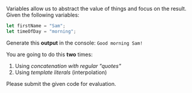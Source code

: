 Variables allow us to abstract the value of things and focus on the result. Given the following variables: 

```js 
let firstName = "Sam"; 
let timeOfDay = "morning"; 
``` 
Generate this **output** in the console: 
`Good morning Sam!` 

You are going to do this **two** times: 
1. Using _concatenation with regular "quotes"_ 
2. Using _template literals_ (interpolation)

Please submit the given code for evaluation.